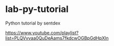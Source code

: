 # lab-py-tutorial
Python tutorial by sentdex

https://www.youtube.com/playlist?list=PLQVvvaa0QuDeAams7fkdcwOGBpGdHpXln
